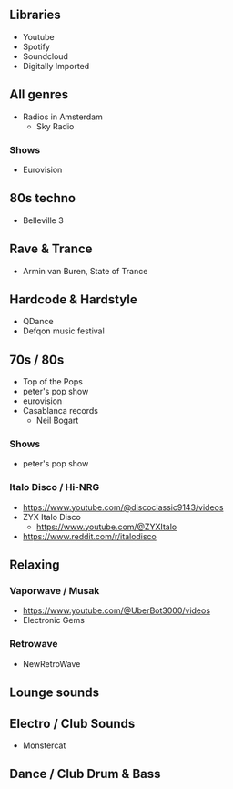 ## Libraries

- Youtube
- Spotify
- Soundcloud
- Digitally Imported

## All genres

- Radios in Amsterdam
  - Sky Radio

### Shows 

- Eurovision 

## 80s techno

- Belleville 3

## Rave & Trance

- Armin van Buren, State of Trance 

## Hardcode & Hardstyle

- QDance
- Defqon music festival

## 70s / 80s

- Top of the Pops
- peter's pop show
- eurovision
- Casablanca records
  - Neil Bogart

### Shows

- peter's pop show

### Italo Disco / Hi-NRG

- https://www.youtube.com/@discoclassic9143/videos
- ZYX Italo Disco
  - https://www.youtube.com/@ZYXItalo
- https://www.reddit.com/r/italodisco

## Relaxing

### Vaporwave / Musak

- https://www.youtube.com/@UberBot3000/videos
- Electronic Gems

### Retrowave
- NewRetroWave

## Lounge sounds

## Electro / Club Sounds 

- Monstercat

## Dance / Club Drum & Bass